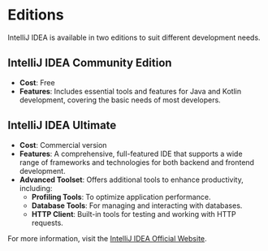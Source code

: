 # Editions

IntelliJ IDEA is available in two editions to suit different development needs.

## IntelliJ IDEA Community Edition
- **Cost**: Free
- **Features**: Includes essential tools and features for Java and Kotlin development, covering the basic needs of most developers.

## IntelliJ IDEA Ultimate
- **Cost**: Commercial version
- **Features**: A comprehensive, full-featured IDE that supports a wide range of frameworks and technologies for both backend and frontend development.
- **Advanced Toolset**: Offers additional tools to enhance productivity, including:
    - **Profiling Tools**: To optimize application performance.
    - **Database Tools**: For managing and interacting with databases.
    - **HTTP Client**: Built-in tools for testing and working with HTTP requests.

For more information, visit the [IntelliJ IDEA Official Website](https://www.jetbrains.com/idea/).
